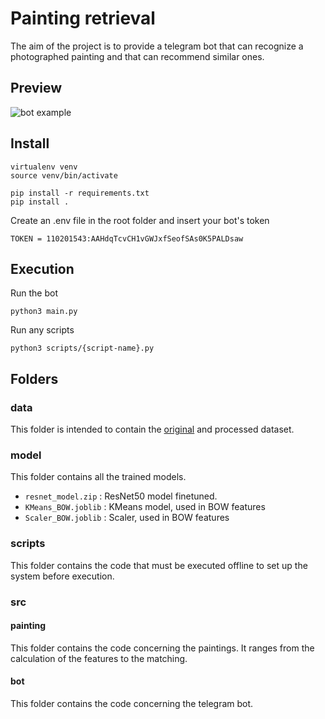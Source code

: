 # Painting retrieval

The aim of the project is to provide a telegram bot that can recognize a photographed painting and that can recommend
similar ones.

## Preview

![bot example](./out/bot-preview.png)


## Install

```
virtualenv venv
source venv/bin/activate

pip install -r requirements.txt
pip install .
```

Create an .env file in the root folder and insert your bot's token

```
TOKEN = 110201543:AAHdqTcvCH1vGWJxfSeofSAs0K5PALDsaw
```

## Execution

Run the bot

```
python3 main.py
```

Run any scripts

```
python3 scripts/{script-name}.py
```

## Folders

### data

This folder is intended to contain the [original](https://www.kaggle.com/c/painter-by-numbers/) and processed dataset.

### model

This folder contains all the trained models.

- `resnet_model.zip` : ResNet50 model finetuned.
- `KMeans_BOW.joblib` : KMeans model, used in BOW features
- `Scaler_BOW.joblib` : Scaler, used in BOW features

### scripts

This folder contains the code that must be executed offline to set up the system before execution.

### src

#### painting

This folder contains the code concerning the paintings. It ranges from the calculation of the features to the matching.

#### bot

This folder contains the code concerning the telegram bot.
